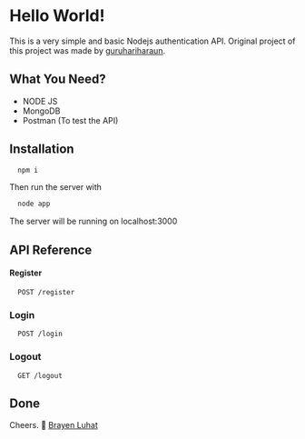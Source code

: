 # Hello World!

This is a very simple and basic Nodejs authentication API. Original project of this project was
made by [guruhariharaun](guruhariharaun/Registration-and-Login-Form-in-Nodejs-and-MongoDB).

## What You Need?

- NODE JS
- MongoDB
- Postman (To test the API)

## Installation

```bash
  npm i
```

Then run the server with

```bash
  node app
```

The server will be running on localhost:3000

## API Reference

#### Register

```http
  POST /register
```

### Login

```http
  POST /login
```

### Logout

```http
  GET /logout
```

## Done

Cheers. 🥂
[Brayen Luhat](https://brayenluhat.xyz)
